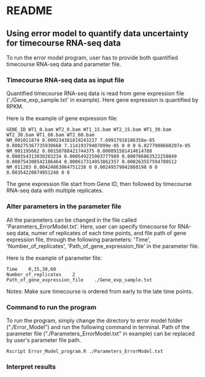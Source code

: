 # README

## Using error model to quantify data uncertainty for timecourse RNA-seq data
To run the error model program, user has to provide both quantified timecourse RNA-seq data and parameter file. 

### Timecourse RNA-seq data as input file
Quantified timecourse RNA-seq data is read from gene expression file ('./Gene_exp_sample.txt' in example). Here gene expression is quantified by RPKM. 

Here is the example of gene expression file:
```
GENE_ID WT1_0.bam WT2_0.bam WT1_15.bam WT2_15.bam WT1_30.bam WT2_30.bam WT1_60.bam WT2_60.bam
NM_001011874 0.000234381819243227 7.69917918186358e-05 0.000275367735930668 7.11419379407099e-05 0 0 0 6.8277908660207e-05
NM_001195662 0.00150788421744375 0.000891581414614788 0.000354313030203234 0.000549225903777989 0.000706863522258849 0.000754300542186464 0.000617314953862357 0.000263557594700512
NM_011283 0.00424863064751238 0 0.00249579042860198 0 0 0.00354220874951248 0 0
```
The gene expression file start from Gene ID, then followed by timecourse RNA-seq data with multiple replicates.


### Alter parameters in the parameter file
All the parameters can be changed in the file called 'Parameters_ErrorModel.txt'. Here, user can specify timecourse for RNA-seq data, numer of replicates of each time points, and file path of gene expression file, through the following parameters: 'Time', 'Number_of_replicates', 'Path_of_gene_expression_file' in the parameter file.

Here is the example of parameter file:
```
Time	0,15,30,60
Number_of_replicates	2
Path_of_gene_expression_file	./Gene_exp_sample.txt
```

Notes:
Make sure timecourse is ordered from early to the late time points.

### Command to run the program
To run the program, simply change the directory to error model folder ("./Error_Model") and run the following command in terminal. Path of the parameter file ("./Parameters_ErrorModel.txt" in example) can be replaced by user's parameter file path.
```
Rscript Error_Model_program.R ./Parameters_ErrorModel.txt
```

### Interpret results


